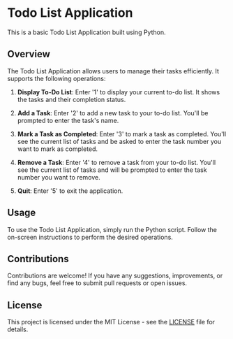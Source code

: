 # Todo List Application

This is a basic Todo List Application built using Python.

## Overview

The Todo List Application allows users to manage their tasks efficiently. It supports the following operations:

1. **Display To-Do List**: Enter '1' to display your current to-do list. It shows the tasks and their completion status.

2. **Add a Task**: Enter '2' to add a new task to your to-do list. You'll be prompted to enter the task's name.

3. **Mark a Task as Completed**: Enter '3' to mark a task as completed. You'll see the current list of tasks and be asked to enter the task number you want to mark as completed.

4. **Remove a Task**: Enter '4' to remove a task from your to-do list. You'll see the current list of tasks and will be prompted to enter the task number you want to remove.

5. **Quit**: Enter '5' to exit the application.

## Usage

To use the Todo List Application, simply run the Python script. Follow the on-screen instructions to perform the desired operations.

## Contributions

Contributions are welcome! If you have any suggestions, improvements, or find any bugs, feel free to submit pull requests or open issues.

## License

This project is licensed under the MIT License - see the [LICENSE](LICENSE) file for details.

